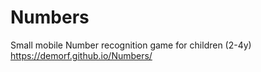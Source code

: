 # Numbers
Small mobile Number recognition game for children (2-4y)
https://demorf.github.io/Numbers/
